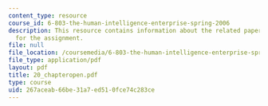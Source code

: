 ```yaml
---
content_type: resource
course_id: 6-803-the-human-intelligence-enterprise-spring-2006
description: This resource contains information about the related paper and the guidelines
  for the assignment.
file: null
file_location: /coursemedia/6-803-the-human-intelligence-enterprise-spring-2006/267aceab66be31a7ed510fce74c283ce_20_chapteropen.pdf
file_type: application/pdf
layout: pdf
title: 20_chapteropen.pdf
type: course
uid: 267aceab-66be-31a7-ed51-0fce74c283ce
---
```

